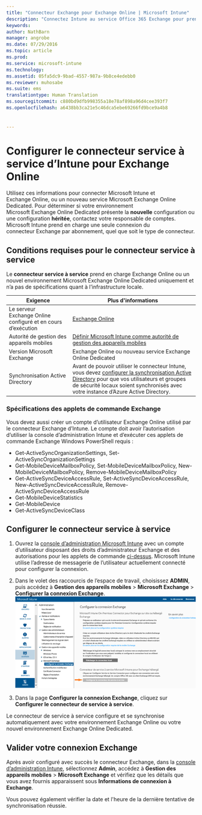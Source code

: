 ```yaml
---
title: "Connecteur Exchange pour Exchange Online | Microsoft Intune"
description: "Connectez Intune au service Office 365 Exchange pour prendre en charge la gestion des appareils mobiles via Exchange ActiveSync."
keywords: 
author: NathBarn
manager: angrobe
ms.date: 07/29/2016
ms.topic: article
ms.prod: 
ms.service: microsoft-intune
ms.technology: 
ms.assetid: 05fa5dc9-9bad-4557-987a-9b8ce4edebb0
ms.reviewer: muhosabe
ms.suite: ems
translationtype: Human Translation
ms.sourcegitcommit: c880bd9dfb998355a18e78af898a96d4cee393f7
ms.openlocfilehash: a6438bb3ca21e5c46dca5ebe69266fd9bce9a4b8


---
```


# Configurer le connecteur service à service d’Intune pour Exchange Online

Utilisez ces informations pour connecter Microsoft Intune et Exchange Online, ou un nouveau service Microsoft Exchange Online Dedicated. Pour déterminer si votre environnement Microsoft Exchange Online Dedicated présente la **nouvelle** configuration ou une configuration **héritée**, contactez votre responsable de comptes. Microsoft Intune prend en charge une seule connexion du connecteur Exchange par abonnement, quel que soit le type de connecteur.

## Conditions requises pour le connecteur service à service
Le **connecteur service à service** prend en charge Exchange Online ou un nouvel environnement Microsoft Exchange Online Dedicated uniquement et n’a pas de spécifications quant à l’infrastructure locale.

|Exigence|Plus d'informations|
|---------------|--------------------|
|Le serveur Exchange Online configuré et en cours d’exécution|[Exchange Online](https://technet.microsoft.com/library/jj200580.aspx) |
|Autorité de gestion des appareils mobiles| [Définir Microsoft Intune comme autorité de gestion des appareils mobiles](prerequisites-for-enrollment.md#set-mobile-device-management-authority)|
|Version Microsoft Exchange|Exchange Online ou nouveau service Exchange Online Dedicated|
|Synchronisation Active Directory|Avant de pouvoir utiliser le connecteur Intune, vous devez [configurer la synchronisation Active Directory](/intune/get-started/start-with-a-paid-subscription-to-microsoft-intune-step-3) pour que vos utilisateurs et groupes de sécurité locaux soient synchronisés avec votre instance d’Azure Active Directory.|

### Spécifications des applets de commande Exchange

Vous devez aussi créer un compte d’utilisateur Exchange Online utilisé par le connecteur Exchange d’Intune. Le compte doit avoir l’autorisation d’utiliser la console d’administration Intune et d’exécuter ces applets de commande Exchange Windows PowerShell requis :

 - Get-ActiveSyncOrganizationSettings, Set-ActiveSyncOrganizationSettings
 - Get-MobileDeviceMailboxPolicy, Set-MobileDeviceMailboxPolicy, New-MobileDeviceMailboxPolicy, Remove-MobileDeviceMailboxPolicy
 - Get-ActiveSyncDeviceAccessRule, Set-ActiveSyncDeviceAccessRule, New-ActiveSyncDeviceAccessRule, Remove-ActiveSyncDeviceAccessRule
 - Get-MobileDeviceStatistics
 - Get-MobileDevice
 - Get-ActiveSyncDeviceClass

## Configurer le connecteur service à service

1. Ouvrez la [console d’administration Microsoft Intune](http://manage.microsoft.com) avec un compte d’utilisateur disposant des droits d’administrateur Exchange et des autorisations pour les applets de commande [ci-dessus](#exchange-cmdlet-requirements). Microsoft Intune utilise l’adresse de messagerie de l’utilisateur actuellement connecté pour configurer la connexion.

2.  Dans le volet des raccourcis de l’espace de travail, choisissez **ADMIN**, puis accédez à **Gestion des appareils mobiles** > **Microsoft Exchange** > **Configurer la connexion Exchange**.
![Page Configurer le connecteur de service à service](../media/intunesa5cservicetoserviceconnector.png)

3.  Dans la page **Configurer la connexion Exchange**, cliquez sur **Configurer le connecteur de service à service**.


Le connecteur de service à service configure et se synchronise automatiquement avec votre environnement Exchange Online ou votre nouvel environnement Exchange Online Dedicated.

## Valider votre connexion Exchange

Après avoir configuré avec succès le connecteur Exchange, dans la [console d’administration Intune](http://manage.microsoft.com), sélectionnez **Admin**, accédez à **Gestion des appareils mobiles** > **Microsoft Exchange** et vérifiez que les détails que vous avez fournis apparaissent sous **Informations de connexion à Exchange**.

Vous pouvez également vérifier la date et l'heure de la dernière tentative de synchronisation réussie.



<!--HONumber=Sep16_HO4-->


